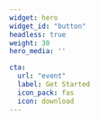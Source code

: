 ```yaml
---
widget: hero
widget_id: "button"
headless: true  
weight: 30
hero_media: ''

cta:
  url: "event"
  label: Get Started
  icon_pack: fas
  icon: download
---
```

